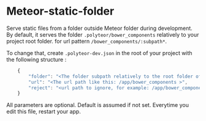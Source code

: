 # Meteor-static-folder

Serve static files from a folder outside Meteor folder during development.
By default, it serves the folder ```.polyteor/bower_components``` relatively to your project root folder.
for url pattern ```/bower_components/:subpath*```.

To change that, create ```.polyteor-dev.json``` in the root of your project with the following structure :

```js
    {
        "folder": "<The folder subpath relatively to the root folder of your project>",
        "url": "<The url path like this: /app/bower_components >",
        "reject": "<url path to ignore, for example: /app/bower_components/my-element >"
    }
```
All parameters are optional. Default is assumed if not set.
Everytime you edit this file, restart your app.
